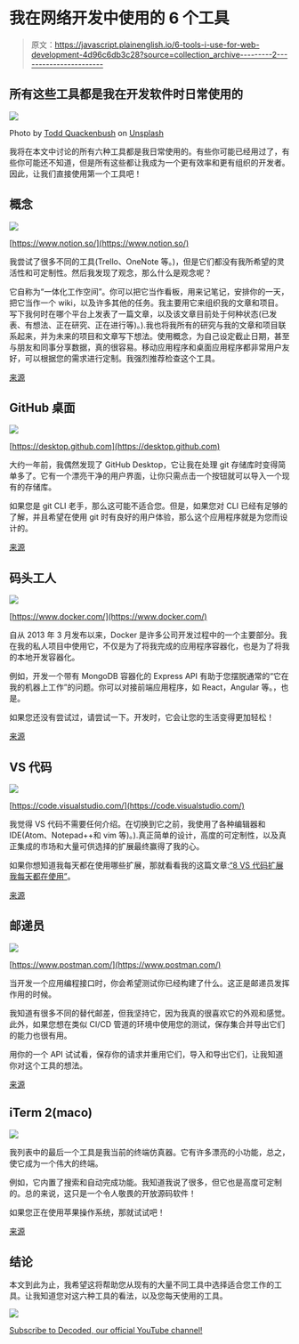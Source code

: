 # 我在网络开发中使用的 6 个工具

> 原文：<https://javascript.plainenglish.io/6-tools-i-use-for-web-development-4d96c6db3c28?source=collection_archive---------2----------------------->

## 所有这些工具都是我在开发软件时日常使用的

![](img/4cd6e298189d6ba8baf49eadc2f2f47e.png)

Photo by [Todd Quackenbush](https://unsplash.com/@toddquackenbush?utm_source=unsplash&utm_medium=referral&utm_content=creditCopyText) on [Unsplash](https://unsplash.com/s/photos/tools?utm_source=unsplash&utm_medium=referral&utm_content=creditCopyText)

我将在本文中讨论的所有六种工具都是我日常使用的。有些你可能已经用过了，有些你可能还不知道，但是所有这些都让我成为一个更有效率和更有组织的开发者。因此，让我们直接使用第一个工具吧！

## 概念

![](img/e67a5b9663b86e1e0b1e7c5b79294c8f.png)

[https://www.notion.so/](https://www.notion.so/)

我尝试了很多不同的工具(Trello、OneNote 等。)，但是它们都没有我所希望的灵活性和可定制性。然后我发现了观念，那么什么是观念呢？

它自称为“一体化工作空间”。你可以把它当作看板，用来记笔记，安排你的一天，把它当作一个 wiki，以及许多其他的任务。我主要用它来组织我的文章和项目。写下我何时在哪个平台上发表了一篇文章，以及该文章目前处于何种状态(已发表、有想法、正在研究、正在进行等)。).我也将我所有的研究与我的文章和项目联系起来，并为未来的项目和文章写下想法。使用概念，为自己设定截止日期，甚至与朋友和同事分享数据，真的很容易。移动应用程序和桌面应用程序都非常用户友好，可以根据您的需求进行定制。我强烈推荐检查这个工具。

[来源](https://www.notion.so/)

## GitHub 桌面

![](img/b12714a8423541ebd4f36b1470e10935.png)

[https://desktop.github.com](https://desktop.github.com)

大约一年前，我偶然发现了 GitHub Desktop，它让我在处理 git 存储库时变得简单多了。它有一个漂亮干净的用户界面，让你只需点击一个按钮就可以导入一个现有的存储库。

如果您是 git CLI 老手，那么这可能不适合您。但是，如果您对 CLI 已经有足够的了解，并且希望在使用 git 时有良好的用户体验，那么这个应用程序就是为您而设计的。

[来源](https://desktop.github.com)

## 码头工人

![](img/dadbc100facdde9276f79153beed18c8.png)

[https://www.docker.com/](https://www.docker.com/)

自从 2013 年 3 月发布以来，Docker 是许多公司开发过程中的一个主要部分。我在我的私人项目中使用它，不仅是为了将我完成的应用程序容器化，也是为了将我的本地开发容器化。

例如，开发一个带有 MongoDB 容器化的 Express API 有助于您摆脱通常的“它在我的机器上工作”的问题。你可以对接前端应用程序，如 React，Angular 等。，也是。

如果您还没有尝试过，请尝试一下。开发时，它会让您的生活变得更加轻松！

[来源](https://www.docker.com/)

## VS 代码

![](img/89a5e52837f4dcb48e32cd3f2c8cc038.png)

[https://code.visualstudio.com/](https://code.visualstudio.com/)

我觉得 VS 代码不需要任何介绍。在切换到它之前，我使用了各种编辑器和 IDE(Atom、Notepad++和 vim 等)。).真正简单的设计，高度的可定制性，以及真正集成的市场和大量可供选择的扩展最终赢得了我的心。

如果你想知道我每天都在使用哪些扩展，那就看看我的这篇文章:[“8 VS 代码扩展我每天都在使用”](https://medium.com/javascript-in-plain-english/8-vs-code-extensions-i-use-daily-9793bd1f4d97)。

[来源](https://code.visualstudio.com/)

## 邮递员

![](img/123fd1fee599b04d301ced73bd4fdbc1.png)

[https://www.postman.com/](https://www.postman.com/)

当开发一个应用编程接口时，你会希望测试你已经构建了什么。这正是邮递员发挥作用的时候。

我知道有很多不同的替代邮差，但我坚持它，因为我真的很喜欢它的外观和感觉。此外，如果您想在类似 CI/CD 管道的环境中使用您的测试，保存集合并导出它们的能力也很有用。

用你的一个 API 试试看，保存你的请求并重用它们，导入和导出它们，让我知道你对这个工具的想法。

[来源](https://www.postman.com/)

## iTerm 2(maco)

![](img/ce8f5b16faff668b461f61a9d0d04e28.png)

我列表中的最后一个工具是我当前的终端仿真器。它有许多漂亮的小功能，总之，使它成为一个伟大的终端。

例如，它内置了搜索和自动完成功能。我知道我说了很多，但它也是高度可定制的。总的来说，这只是一个令人敬畏的开放源码软件！

如果您正在使用苹果操作系统，那就试试吧！

[来源](https://iterm2.com/)

## 结论

本文到此为止，我希望这将帮助您从现有的大量不同工具中选择适合您工作的工具。让我知道您对这六种工具的看法，以及您每天使用的工具。

![](img/787be6c671be8d345dc786dad8729ce5.png)

[Subscribe to Decoded, our official YouTube channel!](https://www.youtube.com/channel/UCtipWUghju290NWcn8jhyAw)